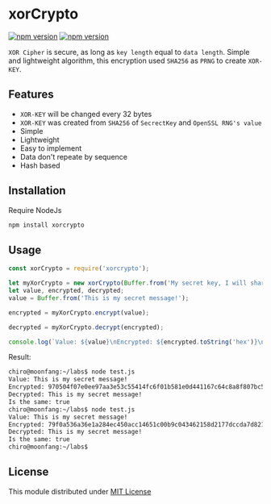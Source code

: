 # xorCrypto
[![npm version](https://travis-ci.org/chiro-hiro/xorcrypto.svg?branch=master)](https://travis-ci.org/chiro-hiro/xorcrypto.svg?branch=master)
[![npm version](https://badge.fury.io/js/xorcrypto.svg)](https://badge.fury.io/js/xorcrypto)

`XOR Cipher` is secure, as long as  `key length` equal to `data length`.
Simple and lightweight algorithm, this encryption used `SHA256` as `PRNG` to create `XOR-KEY`.

## Features
- `XOR-KEY` will be changed every 32 bytes
- `XOR-KEY` was created from `SHA256` of `SecrectKey` and `OpenSSL RNG's value`
- Simple
- Lightweight
- Easy to implement
- Data don't repeate by sequence
- Hash based

## Installation
Require NodeJs
```bash
npm install xorcrypto
```
## Usage
```javascript
const xorCrypto = require('xorcrypto');

let myXorCrypto = new xorCrypto(Buffer.from('My secret key, I will share with my friend.'));
let value, encrypted, decrypted;
value = Buffer.from('This is my secret message!');

encrypted = myXorCrypto.encrypt(value);

decrypted = myXorCrypto.decrypt(encrypted);

console.log(`Value: ${value}\nEncrypted: ${encrypted.toString('hex')}\nDecrypted: ${decrypted.toString()}\nIs the same: ${decrypted.toString() == value}`);
```
Result:
```bash
chiro@moonfang:~/labs$ node test.js 
Value: This is my secret message!
Encrypted: 970504f07e0ee97aa3e53c55414fc6f01b581e0d441167c64c8a8f807bc5617f59c190bc555c96eaf504
Decrypted: This is my secret message!
Is the same: true
chiro@moonfang:~/labs$ node test.js 
Value: This is my secret message!
Encrypted: 79f0a536a36e1a284ec450acc14651c00b9c043462158d2177dccda7d821bc35c8335fa68f610d01c0f9
Decrypted: This is my secret message!
Is the same: true
chiro@moonfang:~/labs$ 
```
## License
This module distributed under [MIT License](https://github.com/chiro-hiro/xorcrypto/blob/master/LICENSE)
